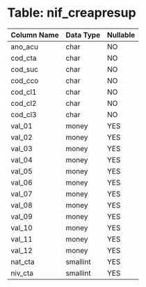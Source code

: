 # Table: nif_creapresup

| Column Name | Data Type | Nullable |
|-------------|-----------|----------|
| ano_acu | char | NO |
| cod_cta | char | NO |
| cod_suc | char | NO |
| cod_cco | char | NO |
| cod_cl1 | char | NO |
| cod_cl2 | char | NO |
| cod_cl3 | char | NO |
| val_01 | money | YES |
| val_02 | money | YES |
| val_03 | money | YES |
| val_04 | money | YES |
| val_05 | money | YES |
| val_06 | money | YES |
| val_07 | money | YES |
| val_08 | money | YES |
| val_09 | money | YES |
| val_10 | money | YES |
| val_11 | money | YES |
| val_12 | money | YES |
| nat_cta | smallint | YES |
| niv_cta | smallint | YES |
